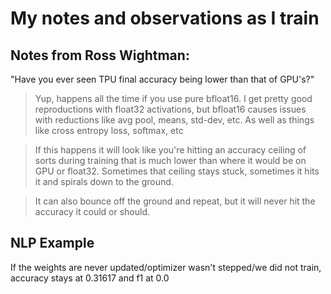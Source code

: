 # My notes and observations as I train

## Notes from Ross Wightman:

"Have you ever seen TPU final accuracy being lower than that of GPU's?"
> Yup, happens all the time if you use pure bfloat16. I get pretty good reproductions with float32 activations, but bfloat16 causes issues with reductions like avg pool, means, std-dev, etc. As well as things like cross entropy loss, softmax, etc

> If this happens it will look like you're hitting an accuracy ceiling of sorts during training that is much lower than where it would be on GPU or float32. Sometimes that ceiling stays stuck, sometimes it hits it and spirals down to the ground.

> It can also bounce off the ground and repeat, but it will never hit the accuracy it could or should.

## NLP Example

If the weights are never updated/optimizer wasn't stepped/we did not train, accuracy stays at 0.31617 and f1 at 0.0